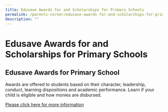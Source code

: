 ```yaml
---
title: Edusave Awards for and Scholarships for Primary Schools
permalink: /parents-corner/edusave-awards-for-and-scholarships-for-primary-schools/
description: ""
---
```

# Edusave Awards for and Scholarships for Primary Schools

## Edusave Awards for Primary School


Awards are offered to students based on their character, leadership, conduct, learning dispositions and academic performance. Learn if your child is eligible and how monies are disbursed.

<a href="https://beta.moe.gov.sg/fees-assistance-awards-scholarships/awards-scholarships/edusave-awards/" target="_blank">Please click here for more information</a>